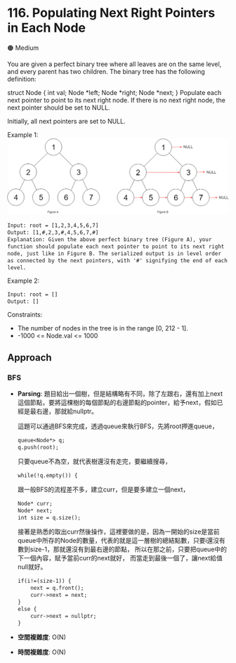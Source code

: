 # 116. Populating Next Right Pointers in Each Node

🟠 Medium

You are given a perfect binary tree where all leaves are on the same level, and every parent has two children. The binary tree has the following definition:

struct Node {
  int val;
  Node *left;
  Node *right;
  Node *next;
}
Populate each next pointer to point to its next right node. If there is no next right node, the next pointer should be set to NULL.

Initially, all next pointers are set to NULL.

Example 1:
![alt text](image.png)
```
Input: root = [1,2,3,4,5,6,7]
Output: [1,#,2,3,#,4,5,6,7,#]
Explanation: Given the above perfect binary tree (Figure A), your function should populate each next pointer to point to its next right node, just like in Figure B. The serialized output is in level order as connected by the next pointers, with '#' signifying the end of each level.
```

Example 2:
```
Input: root = []
Output: []
```

Constraints:
- The number of nodes in the tree is in the range [0, 212 - 1].
- -1000 <= Node.val <= 1000

## Approach
### BFS
- **Parsing**: 
    題目給出一個樹，但是結構略有不同，除了左跟右，還有加上next這個節點，要將這棵樹的每個節點的右邊節點的pointer，給予next，假如已經是最右邊，那就給nullptr。

    這題可以通過BFS來完成，透過queue來執行BFS，先將root押進queue，
    ```
    queue<Node*> q;
    q.push(root);
    ```

    只要queue不為空，就代表樹還沒有走完，要繼續搜尋，
    ```
    while(!q.empty()) {
    ```

    跟一般BFS的流程差不多，建立curr，但是要多建立一個next，
    ```
    Node* curr;
    Node* next;
    int size = q.size();
    ```

    接著是熟悉的取出curr然後操作，這裡要做的是，因為一開始的size是當前queue中所存的Node的數量，代表的就是這一層樹的總結點數，只要i還沒有數到size-1，那就還沒有到最右邊的節點，
    所以在那之前，只要把queue中的下一個內容，賦予當前curr的next就好，
    而當走到最後一個了，讓next給值null就好。
    ```
    if(i!=(size-1)) {
        next = q.front();
        curr->next = next;
    }
    else {
        curr->next = nullptr;
    }
    ```
- **空間複雜度**: O(N)
- **時間複雜度**: O(N)